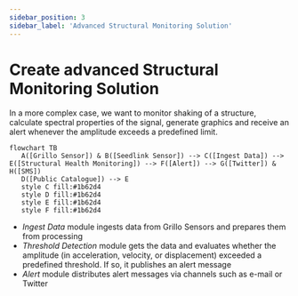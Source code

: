 ```yaml
---
sidebar_position: 3
sidebar_label: 'Advanced Structural Monitoring Solution'
---
```


# Create advanced Structural Monitoring Solution
In a more complex case, we want to monitor shaking of a structure, calculate spectral properties of the signal, generate graphics and receive an alert whenever the amplitude exceeds a predefined limit.

```mermaid
flowchart TB
   A([Grillo Sensor]) & B([Seedlink Sensor]) --> C([Ingest Data]) --> E([Structural Health Monitoring]) --> F([Alert]) --> G([Twitter]) & H([SMS])
   D([Public Catalogue]) --> E
   style C fill:#1b62d4
   style D fill:#1b62d4
   style E fill:#1b62d4
   style F fill:#1b62d4
```

- <em>Ingest Data</em> module ingests data from Grillo Sensors and prepares them from processing
- <em>Threshold Detection</em> module gets the data and evaluates whether the amplitude (in acceleration, velocity, or displacement) exceeded a predefined threshold. If so, it publishes an alert message
- <em>Alert</em> module distributes alert messages via channels such as e-mail or Twitter
